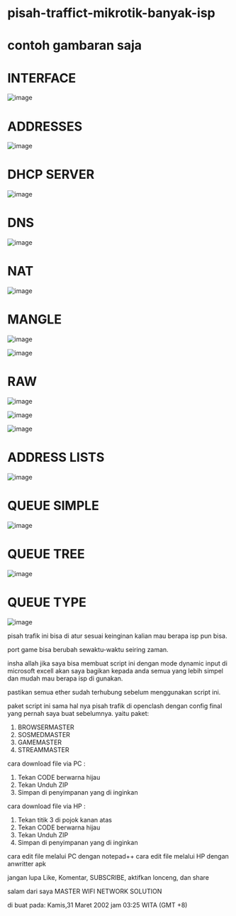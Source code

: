 # pisah-traffict-mikrotik-banyak-isp

# contoh gambaran saja

# INTERFACE
![image](https://user-images.githubusercontent.com/46000841/160916019-ea6019d7-5057-4bbe-80c2-066a1cb84929.png)

# ADDRESSES
![image](https://user-images.githubusercontent.com/46000841/160916160-077184c7-dea5-43dd-82fb-808205f97acc.png)

# DHCP SERVER
![image](https://user-images.githubusercontent.com/46000841/160916251-9b995f9e-ac1f-4f34-a9ed-a6964e708159.png)

# DNS
![image](https://user-images.githubusercontent.com/46000841/160916318-99e9dec1-2d04-41c1-af1d-ba4b1a4f69c3.png)

# NAT
![image](https://user-images.githubusercontent.com/46000841/160916434-7b1623dc-ae9e-4101-a7ac-1aca736b9df0.png)

# MANGLE
![image](https://user-images.githubusercontent.com/46000841/160916478-a1ff87c0-7602-48ed-8aa9-c271a71d78bb.png)

![image](https://user-images.githubusercontent.com/46000841/160916526-5f415ba2-6eee-4478-b62d-c5a1c6570995.png)

# RAW
![image](https://user-images.githubusercontent.com/46000841/160916588-49850f55-8117-4487-acf2-5c6378da8dcf.png)

![image](https://user-images.githubusercontent.com/46000841/160916641-1941ed40-9efb-41af-b6c4-9b30148681d8.png)

![image](https://user-images.githubusercontent.com/46000841/160916674-3034297e-712a-4303-aa8d-99e74d532df2.png)

# ADDRESS LISTS
![image](https://user-images.githubusercontent.com/46000841/160916815-4c459edc-edc5-4d5a-9ff9-58cc425a693a.png)

# QUEUE SIMPLE
![image](https://user-images.githubusercontent.com/46000841/160916867-5da3aafd-c5bb-4ad8-a205-d84fb4120647.png)

# QUEUE TREE
![image](https://user-images.githubusercontent.com/46000841/160916929-7df9a849-836b-4700-b868-218cbb125217.png)

# QUEUE TYPE
![image](https://user-images.githubusercontent.com/46000841/160916969-7033f65a-d4d5-4bf9-854f-c0e61852b505.png)

pisah trafik ini bisa di atur sesuai keinginan kalian mau berapa isp pun bisa.

port game bisa berubah sewaktu-waktu seiring zaman.

insha allah jika saya bisa membuat script ini dengan mode dynamic input di microsoft excell
akan saya bagikan kepada anda semua yang lebih simpel dan mudah mau berapa isp di gunakan.

pastikan semua ether sudah terhubung sebelum menggunakan script ini.

paket script ini sama hal nya pisah trafik di openclash dengan config final yang pernah saya buat sebelumnya.
yaitu paket:

1. BROWSERMASTER
2. SOSMEDMASTER
3. GAMEMASTER
4. STREAMMASTER

cara download file via PC :
1. Tekan CODE berwarna hijau
2. Tekan Unduh ZIP
3. Simpan di penyimpanan yang di inginkan

cara download file via HP :
1. Tekan titik 3 di pojok kanan atas
2. Tekan CODE berwarna hijau
3. Tekan Unduh ZIP
4. Simpan di penyimpanan yang di inginkan

cara edit file melalui PC dengan notepad++
cara edit file melalui HP dengan anwritter apk

jangan lupa Like, Komentar, SUBSCRIBE, aktifkan lonceng, dan share

salam dari saya
MASTER WIFI NETWORK SOLUTION

di buat pada: Kamis,31 Maret 2002 jam 03:25 WITA (GMT +8)
